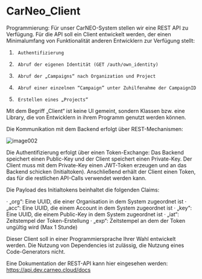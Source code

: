 # CarNeo_Client

Programmierung:
Für unser CarNEO-System stellen wir eine REST API zu Verfügung. Für die API soll ein Client entwickelt werden, der einen Minimalumfang von Funktionalität anderen Entwicklern zur Verfügung stellt:
 
1.      Authentifizierung
2.      Abruf der eigenen Identität (GET /auth/own_identity)
3.      Abruf der „Campaigns“ nach Organization und Project
4.      Abruf einer einzelnen “Campaign” unter Zuhilfenahme der CampaignID
5.      Erstellen eines „Projects“
 
Mit dem Begriff „Client“ ist keine UI gemeint, sondern Klassen bzw. eine Library, die von Entwicklern in ihrem Programm genutzt werden können.
 
Die Kommunikation mit dem Backend erfolgt über REST-Mechanismen:

![image002](https://github.com/kianwasabi/CarNeo_Client/assets/55065075/597a14fb-b147-4f1b-a595-90d607b5d466)


Die Authentifizierung erfolgt über einen Token-Exchange: Das Backend speichert einen Public-Key und der Client speichert einen Private-Key. Der Client muss mit dem Private-Key einen JWT-Token erzeugen und an das Backend schicken (Initialtoken). Anschließend erhält der Client einen Token, das für die restlichen API-Calls verwendet werden kann.
 
Die Payload des Initialtokens beinhaltet die folgenden Claims:
 
·         „org“: Eine UUID, die einer Organisation in dem System zugeordnet ist
·         „acc“: Eine UUID, die einem Account in dem System zugeordnet ist
·         „key“: Eine UUID, die einem Public-Key in dem System zugeordnet ist
·         „iat“: Zeitstempel der Token-Erstellung
·         „exp“: Zeitstempel an dem der Token ungültig wird (Max 1 Stunde)
 
Dieser Client soll in einer Programmiersprache Ihrer Wahl entwickelt werden. Die Nutzung von Dependencies ist zulässig, die Nutzung eines Code-Generators nicht.
 
Eine Dokumentation der REST-API kann hier eingesehen werden: https://api.dev.carneo.cloud/docs 
